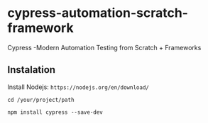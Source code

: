 # cypress-automation-scratch-framework
 Cypress -Modern Automation Testing from Scratch + Frameworks
## Instalation

Install Nodejs: `https://nodejs.org/en/download/` 

`cd /your/project/path`

`npm install cypress --save-dev`